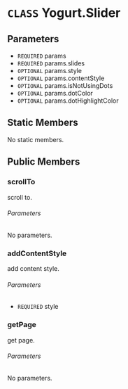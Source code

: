 # `CLASS` Yogurt.Slider

## Parameters
* `REQUIRED` params 
* `REQUIRED` params.slides 
* `OPTIONAL` params.style 
* `OPTIONAL` params.contentStyle 
* `OPTIONAL` params.isNotUsingDots 
* `OPTIONAL` params.dotColor 
* `OPTIONAL` params.dotHighlightColor 

## Static Members
No static members.

## Public Members

### scrollTo
scroll to.
###### Parameters
No parameters.

### addContentStyle
add content style.
###### Parameters
* `REQUIRED` style

### getPage
get page.
###### Parameters
No parameters.
